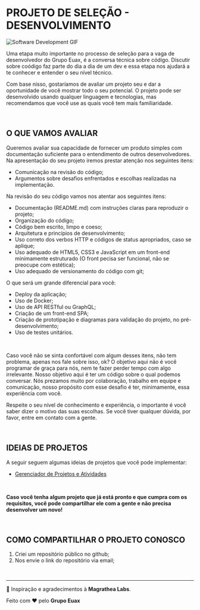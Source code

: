 # PROJETO DE SELEÇÃO - DESENVOLVIMENTO

![Software Development GIF](https://media.giphy.com/media/ZVik7pBtu9dNS/giphy.gif)

Uma etapa muito importante no processo de seleção para a vaga de desenvolvedor do Grupo Euax, é a conversa técnica sobre código. Discutir sobre coódigo faz parte do dia a dia de um dev e essa etapa nos ajudará a te conhecer e entender o seu nível técnico.

Com base nisso, gostaríamos de avaliar um projeto seu e dar a oportunidade de você mostrar todo o seu potencial. O projeto pode ser desenvolvido usando qualquer linguagem e tecnologias, mas recomendamos que você use as quais você tem mais familiaridade.

&nbsp;

## O QUE VAMOS AVALIAR

Queremos avaliar sua capacidade de fornecer um produto simples com documentação suficiente para o entendimento de outros desenvolvedores. Na apresentação do seu projeto iremos prestar atenção nos seguintes itens:

* Comunicação na revisão do código;
* Argumentos sobre desafios enfrentados e escolhas realizadas na implementação.

Na revisão do seu código vamos nos atentar aos seguintes itens:

* Documentação (README.md) com instruções claras para reproduzir o projeto;
* Organização do código;
* Código bem escrito, limpo e coeso;
* Arquitetura e princípios de desenvolvimento;
* Uso correto dos verbos HTTP e códigos de status apropriados, caso se aplique;
* Uso adequado de HTML5, CSS3 e JavaScript em um front-end minimamente estruturado (O front pecisa ser funcional, não se preocupe com estética);
* Uso adequado de versionamento do código com git;

O que será um grande diferencial para você:

* Deploy da aplicação;
* Uso de Docker;
* Uso de API RESTful ou GraphQL;
* Criação de um front-end SPA;
* Criação de prototipação e diagramas para validação do projeto, no pré-desenvolvimento;
* Uso de testes unitários.

&nbsp;

Caso você não se sinta confortável com algum desses itens, não tem problema, apenas nos fale sobre isso, ok? O objetivo aqui não é você programar de graça para nós, nem te fazer perder tempo com algo irrelevante. Nosso objetivo aqui é ter um código sobre o qual podemos conversar. Nós prezamos muito por colaboração, trabalho em equipe e comunicação, nosso propósito com esse desafio é ter, minimamente, essa experiência com você.

Respeite o seu nível de conhecimento e experiência, o importante é você saber dizer o motivo das suas escolhas. Se você tiver qualquer dúvida, por favor, entre em contato com a gente.

&nbsp;

## IDEIAS DE PROJETOS

A seguir seguem algumas ideias de projetos que você pode implementar:

* [Gerenciador de Projetos e Atividades](https://github.com/Artia/desafios-desevolvimento/blob/master/desafio-fullstack.md)

&nbsp;

**Caso você tenha algum projeto que já está pronto e que cumpra com os requisitos, você pode compartilhar ele com a gente e não precisa desenvolver um novo!**

&nbsp;

## COMO COMPARTILHAR O PROJETO CONOSCO

1. Criei um repositório público no github;
2. Nos envie o link do repositório via email;

&nbsp;

---

🤝 Inspiração e agradecimentos à **Magrathea Labs**.

Feito com ❤️ pelo **Grupo Euax**
